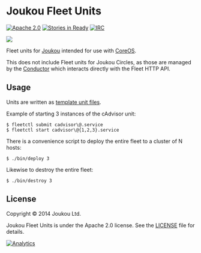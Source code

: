 Joukou Fleet Units
==================
[![Apache 2.0](http://img.shields.io/badge/License-apache%202.0-brightgreen.svg)](#license) [![Stories in Ready](https://badge.waffle.io/joukou/joukou-fleet.png?label=ready&title=Ready)](http://waffle.io/joukou/joukou-fleet) [![IRC](http://img.shields.io/badge/IRC-%23joukou-blue.svg)](irc://irc.freenode.org:6667/#joukou)

![](http://media.giphy.com/media/123EKEzenhM2dy/giphy.gif)

Fleet units for [Joukou](https://joukou.com) intended for use with
[CoreOS](https://coreos.com).

This does not include Fleet units for Joukou Circles, as those are managed by
the [Conductor](https://github.com/joukou/joukou-conductor) which interacts
directly with the Fleet HTTP API.

## Usage

Units are written as [template unit files](https://github.com/coreos/fleet/blob/master/Documentation/unit-files-and-scheduling.md#template-unit-files).

Example of starting 3 instances of the cAdvisor unit:

```
$ fleetctl submit cadvisor\@.service
$ fleetctl start cadvisor\@{1,2,3}.service
```

There is a convenience script to deploy the entire fleet to a cluster of N hosts:

```
$ ./bin/deploy 3
```

Likewise to destroy the entire fleet:

```
$ ./bin/destroy 3
```

## License

Copyright &copy; 2014 Joukou Ltd.

Joukou Fleet Units is under the Apache 2.0 license. See the
[LICENSE](LICENSE) file for details.

[![Analytics](https://ga-beacon.appspot.com/UA-41911221-2/joukou-fleet/readme)](https://github.com/igrigorik/ga-beacon)
